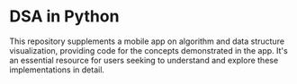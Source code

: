 # DSA in Python
This repository supplements a mobile app on algorithm and data structure visualization, providing code for the concepts demonstrated in the app. It's an essential resource for users seeking to understand and explore these implementations in detail.
